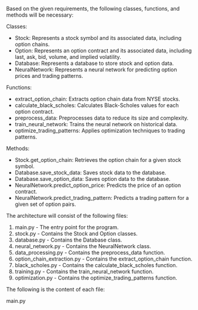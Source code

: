 Based on the given requirements, the following classes, functions, and methods will be necessary:

Classes:
- Stock: Represents a stock symbol and its associated data, including option chains.
- Option: Represents an option contract and its associated data, including last, ask, bid, volume, and implied volatility.
- Database: Represents a database to store stock and option data.
- NeuralNetwork: Represents a neural network for predicting option prices and trading patterns.

Functions:
- extract_option_chain: Extracts option chain data from NYSE stocks.
- calculate_black_scholes: Calculates Black-Scholes values for each option contract.
- preprocess_data: Preprocesses data to reduce its size and complexity.
- train_neural_network: Trains the neural network on historical data.
- optimize_trading_patterns: Applies optimization techniques to trading patterns.

Methods:
- Stock.get_option_chain: Retrieves the option chain for a given stock symbol.
- Database.save_stock_data: Saves stock data to the database.
- Database.save_option_data: Saves option data to the database.
- NeuralNetwork.predict_option_price: Predicts the price of an option contract.
- NeuralNetwork.predict_trading_pattern: Predicts a trading pattern for a given set of option pairs.

The architecture will consist of the following files:

1. main.py - The entry point for the program.
2. stock.py - Contains the Stock and Option classes.
3. database.py - Contains the Database class.
4. neural_network.py - Contains the NeuralNetwork class.
5. data_processing.py - Contains the preprocess_data function.
6. option_chain_extraction.py - Contains the extract_option_chain function.
7. black_scholes.py - Contains the calculate_black_scholes function.
8. training.py - Contains the train_neural_network function.
9. optimization.py - Contains the optimize_trading_patterns function.

The following is the content of each file:

main.py
